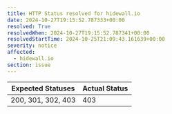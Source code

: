 ```yaml
---
title: HTTP Status resolved for hidewall.io
date: 2024-10-27T19:15:52.787333+00:00
resolved: True
resolvedWhen: 2024-10-27T19:15:52.787341+00:00
resolvedStartTime: 2024-10-25T21:09:43.161639+00:00
severity: notice
affected:
  - hidewall.io
section: issue
---
```


| Expected Statuses | Actual Status  |
|-------------------|----------------|
| 200, 301, 302, 403 | 403 |
